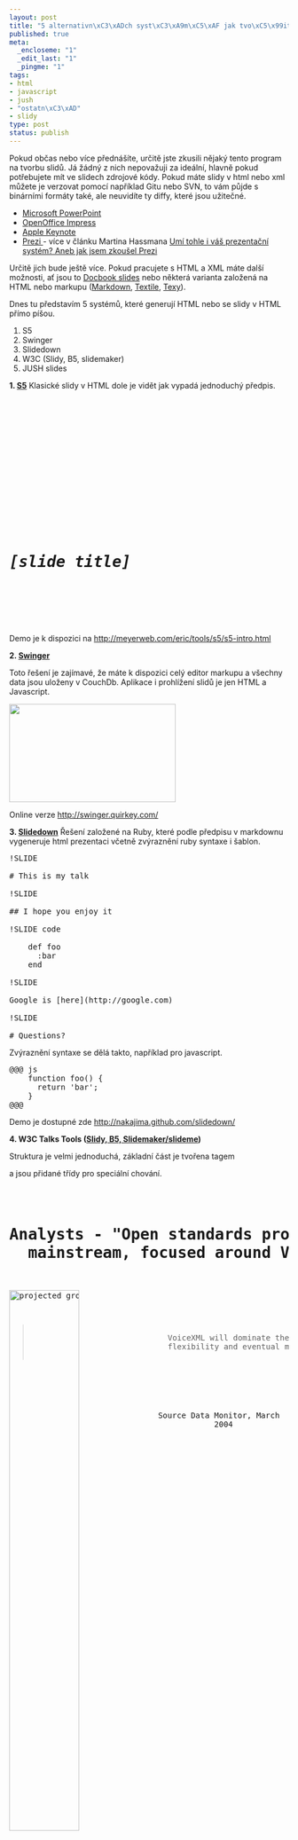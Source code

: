 ```yaml
--- 
layout: post
title: "5 alternativn\xC3\xADch syst\xC3\xA9m\xC5\xAF jak tvo\xC5\x99it slidy"
published: true
meta: 
  _encloseme: "1"
  _edit_last: "1"
  _pingme: "1"
tags: 
- html
- javascript
- jush
- "ostatn\xC3\xAD"
- slidy
type: post
status: publish
---
```

<!--:en-->Pokud občas nebo více přednášíte, určitě jste zkusili nějaký tento program na tvorbu slidů. Já žádný z nich nepovažuji za ideální, hlavně pokud potřebujete mít ve slidech zdrojové kódy. Pokud máte slidy v html nebo xml můžete je verzovat pomocí například Gitu nebo SVN, to vám půjde s binárními formáty také, ale neuvidíte ty diffy, které jsou užitečné.
<ul>
	<li><a href="http://office.microsoft.com/en-us/powerpoint/">Microsoft PowerPoint</a></li>
	<li><a href="http://www.openoffice.org/product/impress.html">OpenOffice Impress</a></li>
	<li><a href="http://www.apple.com/iwork/keynote/">Apple Keynote</a></li>
	<li><a href="http://prezi.com/">Prezi </a>- více v článku Martina Hassmana <a href="http://met.blog.root.cz/2010/04/11/umi-tohle-i-vas-prezentacni-system-aneb-jak-jsem-zkousel-prezi/">Umí tohle i váš prezentační systém? Aneb jak jsem zkoušel Prezi</a></li>
</ul>
Určitě jich bude ještě více. Pokud pracujete s HTML a XML máte další možnosti, ať jsou to <a href="http://www.miwie.org/presentations/html/dbslides.html">Docbook slides</a> nebo některá varianta založená na HTML nebo markupu (<a href="http://daringfireball.net/projects/markdown/syntax">Markdown</a>, <a href="http://en.wikipedia.org/wiki/Textile_%28markup_language%29">Textile</a>, <a href="http://texy.info/cs/syntax">Texy</a>).

Dnes tu představím 5 systémů, které generují HTML nebo se slidy v HTML přímo píšou.
<ol>
	<li>S5</li>
	<li>Swinger</li>
	<li>Slidedown</li>
	<li>W3C (Slidy, B5, slidemaker)</li>
	<li>JUSH slides</li>
</ol>
<strong>1. <a href="http://meyerweb.com/eric/tools/s5/">S5</a></strong>
Klasické slidy v HTML dole je vidět jak vypadá jednoduchý předpis.
<pre>


<title><em>[slide show title]</em></title>








<div>

<div></div>
<div></div>
<div>
<div></div>
</div>

</div>
<div>

<div>
<h1><em>[slide title]</em></h1>
</div>

</div>


</pre>
Demo je k dispozici na <a href="http://meyerweb.com/eric/tools/s5/s5-intro.html">http://meyerweb.com/eric/tools/s5/s5-intro.html</a>

<strong>2. <a href="http://github.com/quirkey/swinger">Swinger</a></strong>

Toto řešení je zajímavé, že máte k dispozici celý editor markupu a všechny data jsou uloženy v CouchDb. Aplikace i prohlížení slidů je jen HTML a Javascript.

<a href="http://blog.prskavec.net/wp-content/uploads/2010/04/swinger-screenshot.png"><img class="aligncenter size-medium wp-image-901" src="http://blog.prskavec.net/wp-content/uploads/2010/04/swinger-screenshot-300x177.png" alt="" width="300" height="177" /></a>

Online verze <a href="http://swinger.quirkey.com/">http://swinger.quirkey.com/</a>

<strong>3. <a href="http://github.com/nakajima/slidedown">Slidedown</a></strong>
Řešení založené na Ruby, které podle předpisu v markdownu vygeneruje html prezentaci včetně zvýraznění ruby syntaxe i šablon.
<pre>!SLIDE

# This is my talk

!SLIDE

## I hope you enjoy it

!SLIDE code

    def foo
      :bar
    end

!SLIDE

Google is [here](http://google.com)

!SLIDE

# Questions?</pre>
Zvýraznění syntaxe se dělá takto, například pro javascript.
<pre>@@@ js
    function foo() {
      return 'bar';
    }
@@@</pre>
Demo je dostupné zde <a href="http://nakajima.github.com/slidedown/">http://nakajima.github.com/slidedown/</a>

<strong>4. W3C Talks Tools (<a href="http://www.w3.org/Talks/Tools/">Slidy, B5, Slidemaker/slideme</a>)</strong>

Struktura je velmi jednoduchá, základní část je tvořena tagem <div class="slide"></div>

a jsou přidané třídy pro speciální chování.
<pre><div>
  <h1>Analysts - "Open standards programming will become
  mainstream, focused around VoiceXML"</h1>
  <!-- use CSS positioning and scaling for adaptive layout -->
  <img src="trends.png" width="50%" style="float:left" alt="projected growth of VoiceXML" /> 

  <blockquote>
    VoiceXML will dominate the voice environment, due to its
    flexibility and eventual multimodal capabilities
  </blockquote><br /> 

  <p style="text-align:center">Source Data Monitor, March
  2004</p>
</div></pre>
<a href="http://www.w3.org/Talks/Tools/Slidy/#%281%29">Slidy demo</a>

<strong>5. <a href="http://abtris.github.com/slides/">JUSH Slides</a></strong>

Poslední je moje vlastní řešení je založené na W3C Slidy a je doplněné o <a href="http://jush.sourceforge.net/">JUSH zvýrazňovač</a>, který pomůže v tom co já nejvíce potřebuji.

Kromě zvýraznění přidá JUSH linky na dokumentaci u klíčových slov pro html, javascript, php a další. To udělá ze slidů dobrý studijní materiál.

Za další výhodu vidím jednoduchý předpis v html, jen používání xmp tagu není ideální.
<pre><div class="slide">
    <h1>Filter Input</h1>

<pre><form method="post">
   <label for="username">Username:</label>
   <label for="password">Password:</label>
   <label for="color">Select:</label>
                                            Red
                                            Blue
                                     
   
</form></pre>

<pre>// c_type extension
$clean = array();
if (c_type_aplha($_POST['username']) {
    $clean['username'] = $_POST['username'];
}
// filter
$args = array('username' =&gt; FILTER_SANITIZE_STRING, ...);
$myinputs = filter_input_array(INPUT_POST, $args);
</pre>
    <ul>

        <li>&lt;a href=&quot;<a href="http://cz.php.net/manual/en/filter.filters.validate.php">http://cz.php.net/manual/en/filter.filters.validate.php</a>"&gt;Validate filters</a></li>
        <li>&lt;a href=&quot;<a href="http://cz.php.net/manual/en/filter.filters.sanitize.php">http://cz.php.net/manual/en/filter.filters.sanitize.php</a>"&gt;Sanitize filters</a></li>
    </ul>
</div></pre>
Pokud máte nějaké další zajímavé řešení podělte se s námi v komentářích.<!--:--><!--:cs-->Pokud občas nebo více přednášíte, určitě jste zkusili nějaký tento program na tvorbu slidů. Já žádný z nich nepovažuji za ideální, hlavně pokud potřebujete mít ve slidech zdrojové kódy. Pokud máte slidy v html nebo xml můžete je verzovat pomocí například Gitu nebo SVN, to vám půjde s binárními formáty také, ale neuvidíte ty diffy, které jsou užitečné.
<ul>
	<li><a href="http://office.microsoft.com/en-us/powerpoint/">Microsoft PowerPoint</a></li>
	<li><a href="http://www.openoffice.org/product/impress.html">OpenOffice Impress</a></li>
	<li><a href="http://www.apple.com/iwork/keynote/">Apple Keynote</a></li>
	<li><a href="http://prezi.com/">Prezi </a>- více v článku Martina Hassmana <a href="http://met.blog.root.cz/2010/04/11/umi-tohle-i-vas-prezentacni-system-aneb-jak-jsem-zkousel-prezi/">Umí tohle i váš prezentační systém? Aneb jak jsem zkoušel Prezi</a></li>
</ul>
Určitě jich bude ještě více. Pokud pracujete s HTML a XML máte další možnosti, ať jsou to <a href="http://www.miwie.org/presentations/html/dbslides.html">Docbook slides</a> nebo některá varianta založená na HTML nebo markupu (<a href="http://daringfireball.net/projects/markdown/syntax">Markdown</a>, <a href="http://en.wikipedia.org/wiki/Textile_%28markup_language%29">Textile</a>, <a href="http://texy.info/cs/syntax">Texy</a>).

Dnes tu představím 5 systémů, které generují HTML nebo se slidy v HTML přímo píšou.
<ol>
	<li>S5</li>
	<li>Swinger</li>
	<li>Slidedown</li>
	<li>W3C (Slidy, B5, slidemaker)</li>
	<li>JUSH slides</li>
</ol>
<strong>1. <a href="http://meyerweb.com/eric/tools/s5/">S5</a></strong>

Klasické slidy v HTML dole je vidět jak vypadá jednoduchý předpis.
<pre>


<title><em>[slide show title]</em></title>








<div>

<div></div>
<div></div>
<div>
<div></div>
</div>

</div>
<div>

<div>
<h1><em>[slide title]</em></h1>
</div>

</div>


</pre>
Demo je k dispozici na <a href="http://meyerweb.com/eric/tools/s5/s5-intro.html">http://meyerweb.com/eric/tools/s5/s5-intro.html</a>

<strong>2. <a href="http://github.com/quirkey/swinger">Swinger</a></strong>

Toto řešení je zajímavé, že máte k dispozici celý editor markupu a všechny data jsou uloženy v CouchDb. Aplikace i prohlížení slidů je jen HTML a Javascript.

<a href="http://blog.prskavec.net/wp-content/uploads/2010/04/swinger-screenshot.png"><img class="aligncenter size-medium wp-image-901" src="http://blog.prskavec.net/wp-content/uploads/2010/04/swinger-screenshot-300x177.png" alt="" width="300" height="177" /></a>

Online verze <a href="http://swinger.quirkey.com/">http://swinger.quirkey.com/</a>

<strong>3. <a href="http://github.com/nakajima/slidedown">Slidedown</a></strong>

Řešení založené na Ruby, které podle předpisu v markdownu vygeneruje html prezentaci včetně zvýraznění ruby syntaxe i šablon.
<pre>!SLIDE

# This is my talk

!SLIDE

## I hope you enjoy it

!SLIDE code

    def foo
      :bar
    end

!SLIDE

Google is [here](http://google.com)

!SLIDE

# Questions?</pre>
Zvýraznění syntaxe se dělá takto, například pro javascript.
<pre>@@@ js
    function foo() {
      return 'bar';
    }
@@@</pre>
Demo je dostupné zde <a href="http://nakajima.github.com/slidedown/">http://nakajima.github.com/slidedown/</a>

<strong>4. W3C Talks Tools (<a href="http://www.w3.org/Talks/Tools/">Slidy, B5, Slidemaker/slideme</a>)</strong>

Struktura je velmi jednoduchá, základní část je tvořena tagem <div class="slide"></div>

a jsou přidané třídy pro speciální chování.
<pre><div>
  <h1>Analysts - "Open standards programming will become
  mainstream, focused around VoiceXML"</h1>
  <!-- use CSS positioning and scaling for adaptive layout -->
  <img src="trends.png" width="50%" style="float:left" alt="projected growth of VoiceXML" /> 

  <blockquote>
    VoiceXML will dominate the voice environment, due to its
    flexibility and eventual multimodal capabilities
  </blockquote><br /> 

  <p style="text-align:center">Source Data Monitor, March
  2004</p>
</div></pre>
<a href="http://www.w3.org/Talks/Tools/Slidy/#%281%29">Slidy demo</a>

<strong>5. <a href="http://abtris.github.com/slides/">JUSH Slides</a></strong>

Poslední je moje vlastní řešení je založené na W3C Slidy a je doplněné o <a href="http://jush.sourceforge.net/">JUSH zvýrazňovač</a>, který pomůže v tom co já nejvíce potřebuji.

Kromě zvýraznění přidá JUSH linky na dokumentaci u klíčových slov pro html, javascript, php a další. To udělá ze slidů dobrý studijní materiál.

Za další výhodu vidím jednoduchý předpis v html, jen používání xmp tagu není ideální.
<pre><div class="slide">
    <h1>Filter Input</h1>

<pre><form method="post">
   <label for="username">Username:</label>
   <label for="password">Password:</label>
   <label for="color">Select:</label>
                                            Red
                                            Blue
                                     
   
</form></pre>

<pre>// c_type extension
$clean = array();
if (c_type_aplha($_POST['username']) {
    $clean['username'] = $_POST['username'];
}
// filter
$args = array('username' =&gt; FILTER_SANITIZE_STRING, ...);
$myinputs = filter_input_array(INPUT_POST, $args);
</pre>
    <ul>

        <li>&lt;a href=&quot;<a href="http://cz.php.net/manual/en/filter.filters.validate.php">http://cz.php.net/manual/en/filter.filters.validate.php</a>"&gt;Validate filters</a></li>
        <li>&lt;a href=&quot;<a href="http://cz.php.net/manual/en/filter.filters.sanitize.php">http://cz.php.net/manual/en/filter.filters.sanitize.php</a>"&gt;Sanitize filters</a></li>
    </ul>
</div></pre>
Pokud máte nějaké další zajímavé řešení podělte se s námi v komentářích.<!--:-->
